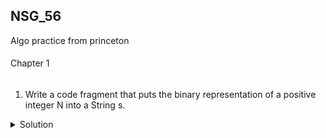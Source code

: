 ## NSG_56

Algo practice from princeton

####
Chapter 1
######
1. Write a code fragment that puts the binary representation of a positive integer N
into a String s.
<details>
<summary> Solution</summary>
```
String s = "";
        for (int n = N; n > 0; n /= 2) {
            s = (n % 2) + s;
        }
```
</details>